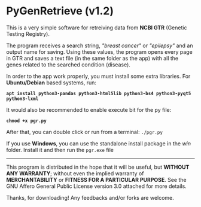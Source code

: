 # PyGenRetrieve (v1.2)
This is a very simple software for retreiving data from **NCBI GTR** (Genetic Testing Registry).

The program receives a search string, *"breast cancer"* or *"epilepsy"* and an output name for saving. Using these values, the program opens every page in GTR and saves a text file (in the same folder as the app) with all the genes related to the searched condition (disease).

In order to the app work properly, you must install some extra libraries. For **Ubuntu/Debian** based systems, run:

**`apt install python3-pandas python3-html5lib python3-bs4 python3-pyqt5 python3-lxml`**

It would also be recommended to enable execute bit for the py file:

**`chmod +x pgr.py`**

After that, you can double click or run from a terminal: `./pgr.py`

If you use **Windows**, you can use the standalone install package in the *win* folder. Install it and then run the `pgr.exe` file

---

This program is distributed in the hope that it will be useful, but **WITHOUT ANY WARRANTY**; without even the implied warranty of **MERCHANTABILITY** or **FITNESS FOR A PARTICULAR PURPOSE**.  See the GNU Affero General Public License version 3.0 attached for more details.

Thanks, for downloading! Any feedbacks and/or forks are welcome.
